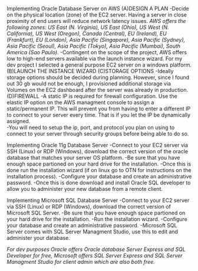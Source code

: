 Implementing Oracle Database Server on AWS
(A)DESIGN A PLAN
-Decide on the physical location (zone) of the EC2 server.  Having a server in close proximity of end users will reduce network latency 
 issues.
*AWS offers the following zones:  US East (N. Virginia), US East (Ohio), US West (N. California), US West (Oregon), Canada (Central), 
EU (Ireland), EU (Frankfurt), EU (London), Asia Pacific (Singapore), Asia Pacific (Sydney), Asia Pacific (Seoul), Asia Pacific (Tokyo), 
Asia Pacific (Mumbai), South America (Sao Paulo)*.
-Contingent on the scope of the project, AWS offers low to high-end servers available via the launch instance wizard. 
 For my dev project I selected a general purpose EC2 server on a windows platform.  
(B)LAUNCH THE INSTANCE WIZARD
(C)STORAGE OPTIONS
-Ideally storage options should be decided during planning.  However, since I found out 30 gb would not be enough, I provisioned 
 additional storage via Volumes on the EC2 dashboard after the server was already in production.
(D)FIREWALL
 -A static IP is required for firewall configuration. Use the elastic IP option on the AWS managment console to assign a static/permanent 
 IP.  This will prevent you from having to enter a different IP to connect to your server every time.  That is if you let the IP be 
 dynamically assigned.   
 -You will need to setup the ip, port, and protocol you plan on using to connect to your server through security groups before being able 
 to do so. 
 
 Implementing Oracle 11g Database Server
 -Connect to your EC2 server via SSH (Linux) or RDP (Windows), download the correct version of the oracle database that matches your 
  server OS platform.
 -Be sure that you have enough space partioned on your hard drive for the installation.
 -Once this is done run the installation wizard (if on linux go to OTN for instructions on the installation process).
 -Configure your database and create an administrative password.
 -Once this is done download and install Oracle SQL developer to allow you to administer your new database from a remote client.
 
 Implementing Microsoft SQL Database Server
 -Connect to your EC2 server via SSH (Linux) or RDP (Windows), download the correct version of Microsoft SQL Server.
 -Be sure that you have enough space partioned on your hard drive for the installation.
 -Run the installation wizard.
 -Configure your database and create an administrative password.
 -Microsoft SQL Server comes with SQL Server Managment Studio, use this to edit and administer your database.
 
 *For dev purposes Oracle offers Oracle database Server Express and SQL Developer for free, Microsoft offers SQL Server Express and SQL 
 Server Managment Studio for client admin which are also both free.*
